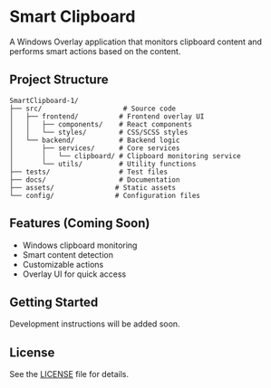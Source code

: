 # Smart Clipboard

A Windows Overlay application that monitors clipboard content and performs smart actions based on the content.

## Project Structure

```
SmartClipboard-1/
├── src/                    # Source code
│   ├── frontend/          # Frontend overlay UI
│   │   ├── components/    # React components
│   │   └── styles/        # CSS/SCSS styles
│   └── backend/           # Backend logic
│       ├── services/      # Core services
│       │   └── clipboard/ # Clipboard monitoring service
│       └── utils/         # Utility functions
├── tests/                 # Test files
├── docs/                  # Documentation
├── assets/               # Static assets
└── config/               # Configuration files
```

## Features (Coming Soon)
- Windows clipboard monitoring
- Smart content detection
- Customizable actions
- Overlay UI for quick access

## Getting Started
Development instructions will be added soon.

## License
See the [LICENSE](LICENSE) file for details.
